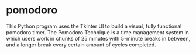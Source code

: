 # pomodoro
This Python program uses the Tkinter UI to build a visual, fully functional pomodoro timer. The Pomodoro Technique is a time management system in which users work in chunks of 25 minutes with 5-minute breaks in between, and a longer break every certain amount of cycles completed.
